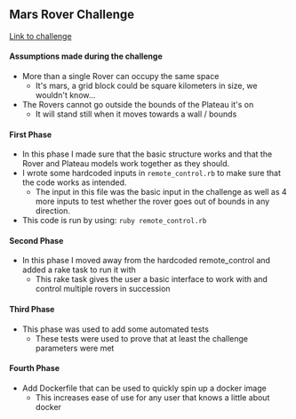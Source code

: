 ## Mars Rover Challenge

[Link to challenge](https://code.google.com/archive/p/marsrovertechchallenge/)

#### Assumptions made during the challenge
- More than a single Rover can occupy the same space 
  - It's mars, a grid block could be square kilometers in size, we wouldn't know...
- The Rovers cannot go outside the bounds of the Plateau it's on
    - It will stand still when it moves towards a wall / bounds

#### First Phase
- In this phase I made sure that the basic structure works and that the Rover and Plateau models work together as they should.
- I wrote some hardcoded inputs in `remote_control.rb` to make sure that the code works as intended.
  - The input in this file was the basic input in the challenge as well as 4 more inputs to test whether the rover goes out of bounds in any direction.
- This code is run by using: `ruby remote_control.rb`

#### Second Phase
- In this phase I moved away from the hardcoded remote_control and added a rake task to run it with
  - This rake task gives the user a basic interface to work with and control multiple rovers in succession

#### Third Phase
- This phase was used to add some automated tests
  - These tests were used to prove that at least the challenge parameters were met

#### Fourth Phase
- Add Dockerfile that can be used to quickly spin up a docker image
  - This increases ease of use for any user that knows a little about docker
